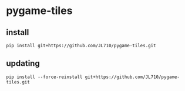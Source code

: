 # pygame-tiles

## install
```
pip install git+https://github.com/JL710/pygame-tiles.git
```

## updating
```
pip install --force-reinstall git+https://github.com/JL710/pygame-tiles.git
```
